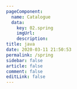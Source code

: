 ```yaml
---
pageComponent: 
  name: Catalogue
  data: 
    key: 02.spring
    imgUrl:
    description:
title: java
date: 2020-03-11 21:50:53
permalink: /spring
sidebar: false
article: false
comment: false
editLink: false
---
```


